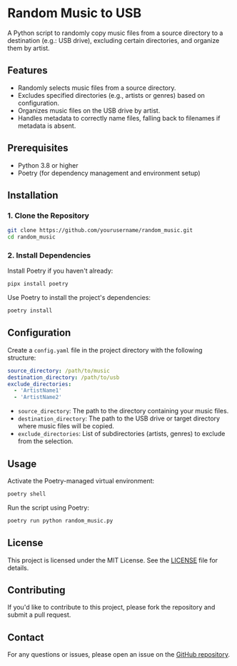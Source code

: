 # Random Music to USB

A Python script to randomly copy music files from a source directory to a destination (e.g.: USB drive), excluding certain directories, and organize them by artist.

## Features

- Randomly selects music files from a source directory.
- Excludes specified directories (e.g., artists or genres) based on configuration.
- Organizes music files on the USB drive by artist.
- Handles metadata to correctly name files, falling back to filenames if metadata is absent.

## Prerequisites

- Python 3.8 or higher
- Poetry (for dependency management and environment setup)

## Installation

### 1. Clone the Repository

```bash
git clone https://github.com/yourusername/random_music.git
cd random_music
```

### 2. Install Dependencies

Install Poetry if you haven't already:

```bash
pipx install poetry
```

Use Poetry to install the project's dependencies:

```bash
poetry install
```

## Configuration

Create a `config.yaml` file in the project directory with the following structure:

```yaml
source_directory: /path/to/music
destination_directory: /path/to/usb
exclude_directories:
  - 'ArtistName1'
  - 'ArtistName2'
```

- `source_directory`: The path to the directory containing your music files.
- `destination_directory`: The path to the USB drive or target directory where music files will be copied.
- `exclude_directories`: List of subdirectories (artists, genres) to exclude from the selection.

## Usage

Activate the Poetry-managed virtual environment:

```bash
poetry shell
```

Run the script using Poetry:

```bash
poetry run python random_music.py
```

## License

This project is licensed under the MIT License. See the [LICENSE](LICENSE) file for details.

## Contributing

If you'd like to contribute to this project, please fork the repository and submit a pull request.

## Contact

For any questions or issues, please open an issue on the [GitHub repository](https://github.com/miek770/random_music/issues).
